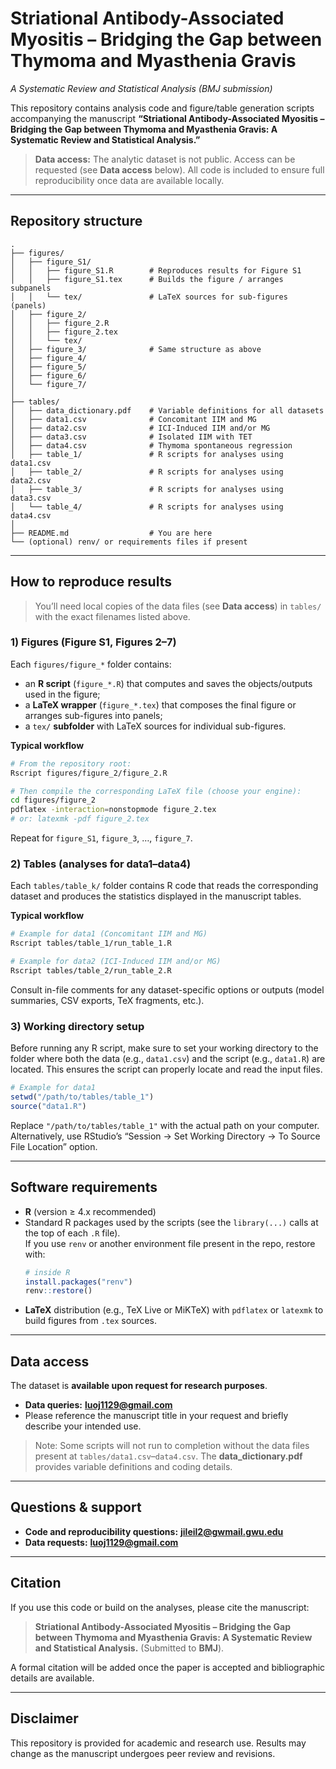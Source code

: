 # Striational Antibody-Associated Myositis – Bridging the Gap between Thymoma and Myasthenia Gravis  
_A Systematic Review and Statistical Analysis (BMJ submission)_

This repository contains analysis code and figure/table generation scripts accompanying the manuscript **“Striational Antibody-Associated Myositis – Bridging the Gap between Thymoma and Myasthenia Gravis: A Systematic Review and Statistical Analysis.”**

> **Data access:** The analytic dataset is not public. Access can be requested (see **Data access** below). All code is included to ensure full reproducibility once data are available locally.

---

## Repository structure

```
.
├── figures/
│   ├── figure_S1/
│   │   ├── figure_S1.R        # Reproduces results for Figure S1
│   │   ├── figure_S1.tex      # Builds the figure / arranges subpanels
│   │   └── tex/               # LaTeX sources for sub-figures (panels)
│   ├── figure_2/
│   │   ├── figure_2.R
│   │   ├── figure_2.tex
│   │   └── tex/
│   ├── figure_3/              # Same structure as above
│   ├── figure_4/
│   ├── figure_5/
│   ├── figure_6/
│   └── figure_7/
│
├── tables/
│   ├── data_dictionary.pdf    # Variable definitions for all datasets
│   ├── data1.csv              # Concomitant IIM and MG
│   ├── data2.csv              # ICI-Induced IIM and/or MG
│   ├── data3.csv              # Isolated IIM with TET
│   ├── data4.csv              # Thymoma spontaneous regression
│   ├── table_1/               # R scripts for analyses using data1.csv
│   ├── table_2/               # R scripts for analyses using data2.csv
│   ├── table_3/               # R scripts for analyses using data3.csv
│   └── table_4/               # R scripts for analyses using data4.csv
│
├── README.md                  # You are here
└── (optional) renv/ or requirements files if present
```

---

## How to reproduce results

> You’ll need local copies of the data files (see **Data access**) in `tables/` with the exact filenames listed above.

### 1) Figures (Figure S1, Figures 2–7)
Each `figures/figure_*` folder contains:
- an **R script** (`figure_*.R`) that computes and saves the objects/outputs used in the figure;
- a **LaTeX wrapper** (`figure_*.tex`) that composes the final figure or arranges sub-figures into panels;
- a `tex/` **subfolder** with LaTeX sources for individual sub-figures.

**Typical workflow**
```bash
# From the repository root:
Rscript figures/figure_2/figure_2.R

# Then compile the corresponding LaTeX file (choose your engine):
cd figures/figure_2
pdflatex -interaction=nonstopmode figure_2.tex
# or: latexmk -pdf figure_2.tex
```

Repeat for `figure_S1`, `figure_3`, …, `figure_7`.

### 2) Tables (analyses for data1–data4)
Each `tables/table_k/` folder contains R code that reads the corresponding dataset and produces the statistics displayed in the manuscript tables.

**Typical workflow**
```bash
# Example for data1 (Concomitant IIM and MG)
Rscript tables/table_1/run_table_1.R

# Example for data2 (ICI-Induced IIM and/or MG)
Rscript tables/table_2/run_table_2.R
```

Consult in-file comments for any dataset-specific options or outputs (model summaries, CSV exports, TeX fragments, etc.).

### 3) Working directory setup

Before running any R script, make sure to set your working directory to the folder where both the data (e.g., `data1.csv`) and the script (e.g., `data1.R`) are located. This ensures the script can properly locate and read the input files.

```r
# Example for data1
setwd("/path/to/tables/table_1")
source("data1.R")
```

Replace `"/path/to/tables/table_1"` with the actual path on your computer.  
Alternatively, use RStudio’s “Session → Set Working Directory → To Source File Location” option.

---

## Software requirements

- **R** (version ≥ 4.x recommended)
- Standard R packages used by the scripts (see the `library(...)` calls at the top of each `.R` file).  
  If you use `renv` or another environment file present in the repo, restore with:
  ```r
  # inside R
  install.packages("renv")
  renv::restore()
  ```
- **LaTeX** distribution (e.g., TeX Live or MiKTeX) with `pdflatex` or `latexmk` to build figures from `.tex` sources.

---

## Data access

The dataset is **available upon request for research purposes**.

- **Data queries:** **luoj1129@gmail.com**  
- Please reference the manuscript title in your request and briefly describe your intended use.

> Note: Some scripts will not run to completion without the data files present at `tables/data1.csv`–`data4.csv`. The **data_dictionary.pdf** provides variable definitions and coding details.

---

## Questions & support

- **Code and reproducibility questions:** **jileil2@gwmail.gwu.edu**  
- **Data requests:** **luoj1129@gmail.com**

---

## Citation

If you use this code or build on the analyses, please cite the manuscript:

> **Striational Antibody-Associated Myositis – Bridging the Gap between Thymoma and Myasthenia Gravis: A Systematic Review and Statistical Analysis.** (Submitted to **BMJ**).

A formal citation will be added once the paper is accepted and bibliographic details are available.

---

## Disclaimer

This repository is provided for academic and research use. Results may change as the manuscript undergoes peer review and revisions.
